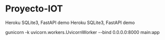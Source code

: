 # Proyecto-IOT

Heroku SQLite3, FastAPI demo
Heroku SQLite3, FastAPI demo

gunicorn -k uvicorn.workers.UvicornWorker --bind 0.0.0.0:8000 main:app